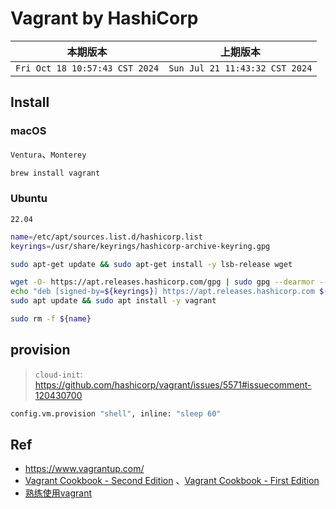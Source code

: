 # Vagrant by HashiCorp

|本期版本| 上期版本
|:---:|:---:
`Fri Oct 18 10:57:43 CST 2024` | `Sun Jul 21 11:43:32 CST 2024`

## Install

### macOS

`Ventura`、`Monterey`

```bash
brew install vagrant
```

### Ubuntu

`22.04`

```bash
name=/etc/apt/sources.list.d/hashicorp.list
keyrings=/usr/share/keyrings/hashicorp-archive-keyring.gpg

sudo apt-get update && sudo apt-get install -y lsb-release wget

wget -O- https://apt.releases.hashicorp.com/gpg | sudo gpg --dearmor --yes --output ${keyrings}
echo "deb [signed-by=${keyrings}] https://apt.releases.hashicorp.com $(lsb_release -cs) main" | sudo tee ${name}
sudo apt update && sudo apt install -y vagrant
```

```bash
sudo rm -f ${name}
```

## provision 

> `cloud-init`: <https://github.com/hashicorp/vagrant/issues/5571#issuecomment-120430700>

```bash
config.vm.provision "shell", inline: "sleep 60"
```


## Ref

* <https://www.vagrantup.com/>
* [Vagrant Cookbook - Second Edition](https://leanpub.com/vagrantcookbook) 、[Vagrant Cookbook - First Edition](https://1lib.us/book/2610987/b56779?id=2610987&secret=b56779&dsource=recommend)
* [熟练使用vagrant](https://www.junmajinlong.com/virtual/index/#vagrant)